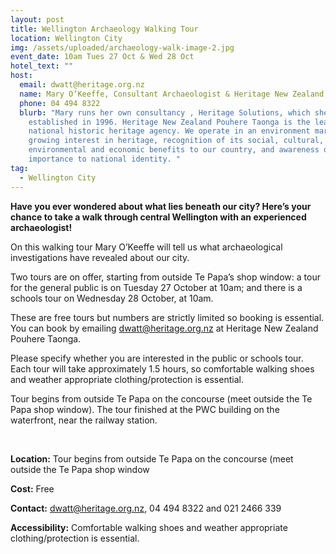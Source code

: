 ```yaml
---
layout: post
title: Wellington Archaeology Walking Tour
location: Wellington City
img: /assets/uploaded/archaeology-walk-image-2.jpg
event_date: 10am Tues 27 Oct & Wed 28 Oct
hotel_text: ""
host:
  email: dwatt@heritage.org.nz
  name: Mary O’Keeffe, Consultant Archaeologist & Heritage New Zealand Central Region
  phone: 04 494 8322
  blurb: "Mary runs her own consultancy , Heritage Solutions, which she
    established in 1996. Heritage New Zealand Pouhere Taonga is the leading
    national historic heritage agency. We operate in an environment marked by a
    growing interest in heritage, recognition of its social, cultural,
    environmental and economic benefits to our country, and awareness of its
    importance to national identity. "
tag:
  - Wellington City
---
```

**Have you ever wondered about what lies beneath our city? Here’s your chance to take a walk through central Wellington with an experienced archaeologist!** 

On this walking tour Mary O’Keeffe will tell us what archaeological investigations have revealed about our city. 

Two tours are on offer, starting from outside Te Papa’s shop window: a tour for the general public is on Tuesday 27 October at 10am; and there is a schools tour on Wednesday 28 October, at 10am. 

These are free tours but numbers are strictly limited so booking is essential. You can book by emailing dwatt@heritage.org.nz at Heritage New Zealand Pouhere Taonga. 

Please specify whether you are interested in the public or schools tour. Each tour will take approximately 1.5 hours, so comfortable walking shoes and weather appropriate clothing/protection is essential.

Tour begins from outside Te Papa on the concourse (meet outside the Te Papa shop window). The tour finished at the PWC building on the waterfront, near the railway station.

<br>

**Location:** Tour begins from outside Te Papa on the concourse (meet outside the Te Papa  shop window

**Cost:** Free

**Contact:** dwatt@heritage.org.nz, 04 494 8322 and 021 2466 339

**Accessibility:** Comfortable walking shoes and weather appropriate clothing/protection is essential.
